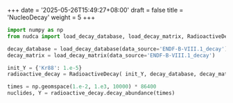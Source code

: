 +++
date = '2025-05-26T15:49:27+08:00'
draft = false
title = 'NucleoDecay'
weight = 5
+++

```python
import numpy as np
from nudca import load_decay_database, load_decay_matrix, RadioactiveDecay

decay_database = load_decay_database(data_source='ENDF-B-VIII.1_decay')
decay_matrix = load_decay_matrix(data_source='ENDF-B-VIII.1_decay')

init_Y = {'Kr88': 1.e-5}
radioactive_decay = RadioactiveDecay( init_Y, decay_database, decay_matrix )

times = np.geomspace(1.e-2, 1.e3, 10000) * 86400
nuclides, Y = radioactive_decay.decay_abundance(times)
```